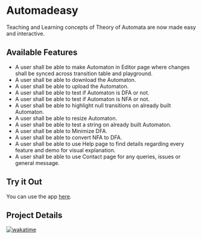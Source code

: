 # Automadeasy

Teaching and Learning concepts of Theory of Automata are now made easy and interactive.

## Available Features

- A user shall be able to make Automaton in Editor page where changes shall be synced across transition table and playground.
- A user shall be able to download the Automaton.
- A user shall be able to upload the Automaton.
- A user shall be able to test if Automaton is DFA or not.
- A user shall be able to test if Automaton is NFA or not.
- A user shall be able to highlight null transitions on already built Automaton.
- A user shall be able to resize Automaton.
- A user shall be able to test a string on already built Automaton.
- A user shall be able to Minimize DFA.
- A user shall be able to convert NFA to DFA.
- A user shall be able to use Help page to find details regarding every feature and demo for visual explanation.
- A user shall be able to use Contact page for any queries, issues or general message.

## Try it Out

You can use the app [here](https://www.automadeasy.com).

## Project Details
[![wakatime](https://wakatime.com/badge/github/anserwaseem/automadeasy.svg)](https://github.com/anserwaseem/automadeasy)
